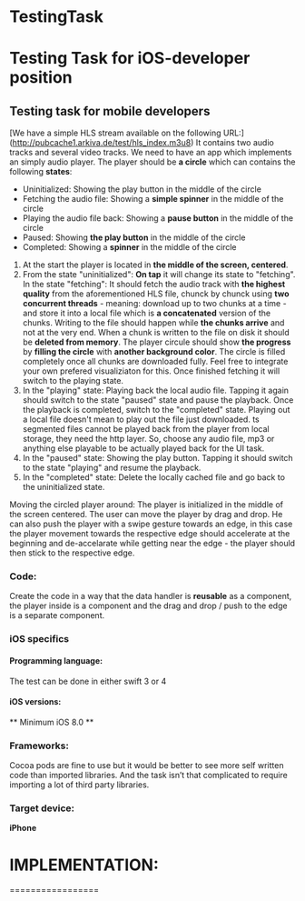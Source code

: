 # TestingTask
Testing Task for iOS-developer position
=======================================

## Testing task for mobile developers
[We have a simple HLS stream available on the following URL:] (http://pubcache1.arkiva.de/test/hls_index.m3u8)
It contains two audio tracks and several video tracks.
We need to have an app which implements an simply audio player. 
The player should be **a circle** which can contains the following **states**:
- Uninitialized: Showing the play button in the middle of the circle
- Fetching the audio file: Showing a **simple spinner** in the middle of the circle
- Playing the audio file back: Showing a **pause button** in the middle of the circle
- Paused: Showing **the play button** in the middle of the circle
- Completed: Showing a **spinner** in the middle of the circle
1. At the start the player is located in **the middle of the screen, centered**.
2. From the state "uninitialized": **On tap** it will change its state to "fetching".
In the state "fetching": It should fetch the audio track with **the highest quality** from the aforementioned HLS file, 
chunck by chunck using **two concurrent threads** - meaning: download up to two chunks at a time - and store it into a local 
file which is **a concatenated** version of the chunks. Writing to the file should happen while **the chunks arrive** and not 
at the very end. When a chunk is written to the file on disk it should be **deleted from memory**. The player circule should 
show **the progress** by **filling the circle** with **another background color**. The circle is filled completely once all 
chunks are downloaded fully. 
Feel free to integrate your own prefered visualiziaton for this. 
Once finished fetching it will switch to the playing state.
3. In the "playing" state: Playing back the local audio file. Tapping it again should switch to the state "paused" state and 
pause the playback. Once the playback is completed, switch to the "completed" state. 
Playing out a local file doesn't mean to play out the file just downloaded. ts segmented files cannot be played back from 
the player from local storage, they need the http layer. So, choose any audio file, mp3 or anything else playable to be 
actually played back for the UI task.
4. In the "paused" state: Showing the play button. Tapping it should switch to the state "playing" and resume the playback.
5. In the "completed" state: Delete the locally cached file and go back to the uninitialized state. 

Moving the circled player around:
The player is initialized in the middle of the screen centered. The user can move the player by drag and drop. He can also 
push the player with a swipe gesture towards an edge, in this case the player movement towards the respective edge should 
accelerate at the beginning and de-accelarate while getting near the edge - the player should then stick to the 
respective edge.


### Code: 
Create the code in a way that the data handler is **reusable** as a component, the player inside is a component and 
the drag and drop / push to the edge is a separate component.

### iOS specifics
#### Programming language: 
The test can be done in either swift 3 or 4
#### iOS versions: 
** Minimum iOS 8.0 **

### Frameworks: 
Cocoa pods are fine to use but it would be better to see more self written code than imported libraries. 
And the task isn’t that complicated to require importing a lot of third party libraries.

### Target device: 
**iPhone**




# IMPLEMENTATION:
=================

